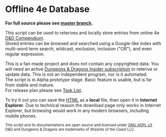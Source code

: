 # Offline 4e Database #

**For full source please see <a href="http://github.com/Sheep-y/trpg-dnd-4e-db/tree/master">master branch</a>.**

This script can be used to reterives and locally store entries from online 4e <a href="http://www.wizards.com/dndinsider/compendium/database.aspx">D&D Compendium</a>.
 <br/>
Stored entries can be browsed and searched using a Google-like index with multi-word term search, wildcast, exclusion, inclusion ("OR"), and even regular expression.

This is a fan-made project and does not contain any copyrighted data.
You will need an active <a href="http://www.wizards.com/DnD/Subscription.aspx">Dungeons & Dragons Insider subscription</a> to reterive or update data.
This is not an independent program, nor is it automated.
 <br/>
The script is in Alpha prototype stage. 
Basic feature is usable, but is far from stable and mature.
 <br/>
For release plan please see <a href="https://github.com/Sheep-y/trpg-dnd-4e-db/issues/1">Task List</a>.

To try it out you can save the <a download="4e_database.html" href="http://raw.github.com/Sheep-y/trpg-dnd-4e-db/master/4e_database.html" target='download'>HTML</a> as a **local** file, then open it in **Internet Explorer**.
Due to technical reason the download page only works in Internet Explorer, but browsing would work in any modern browsers, including mobile phones.

<small>
This script and its documentations are open source and licensed under <a href="www.gnu.org/licenses/agpl.html‎">GNU AGPL v3</a>. <br/>
D&D and Dungeons & Dragons are trademarks of Wizards of the Coast LLC.
</small>